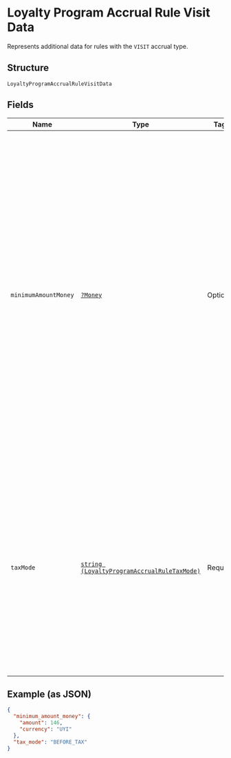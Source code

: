 
# Loyalty Program Accrual Rule Visit Data

Represents additional data for rules with the `VISIT` accrual type.

## Structure

`LoyaltyProgramAccrualRuleVisitData`

## Fields

| Name | Type | Tags | Description | Getter | Setter |
|  --- | --- | --- | --- | --- | --- |
| `minimumAmountMoney` | [`?Money`](/doc/models/money.md) | Optional | Represents an amount of money. `Money` fields can be signed or unsigned.<br>Fields that do not explicitly define whether they are signed or unsigned are<br>considered unsigned and can only hold positive amounts. For signed fields, the<br>sign of the value indicates the purpose of the money transfer. See<br>[Working with Monetary Amounts](https://developer.squareup.com/docs/build-basics/working-with-monetary-amounts)<br>for more information. | getMinimumAmountMoney(): ?Money | setMinimumAmountMoney(?Money minimumAmountMoney): void |
| `taxMode` | [`string (LoyaltyProgramAccrualRuleTaxMode)`](/doc/models/loyalty-program-accrual-rule-tax-mode.md) | Required | Indicates how taxes should be treated when calculating the purchase amount used for loyalty points accrual.<br>This setting applies only to `SPEND` accrual rules or `VISIT` accrual rules that have a minimum spend requirement. | getTaxMode(): string | setTaxMode(string taxMode): void |

## Example (as JSON)

```json
{
  "minimum_amount_money": {
    "amount": 146,
    "currency": "UYI"
  },
  "tax_mode": "BEFORE_TAX"
}
```

